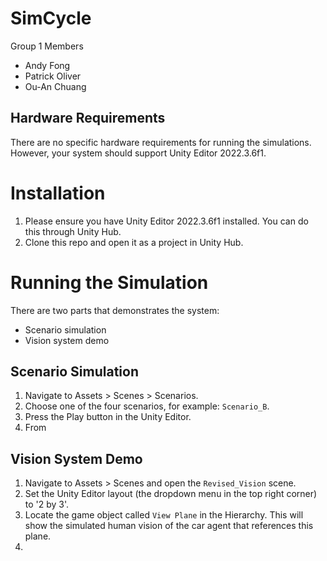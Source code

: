 # SimCycle
Group 1 Members
- Andy Fong
- Patrick Oliver
- Ou-An Chuang

## Hardware Requirements
There are no specific hardware requirements for running the simulations. However, your system should support Unity Editor 2022.3.6f1.

# Installation
1. Please ensure you have Unity Editor 2022.3.6f1 installed. You can do this through Unity Hub.
2. Clone this repo and open it as a project in Unity Hub.

# Running the Simulation
There are two parts that demonstrates the system:
- Scenario simulation
- Vision system demo

## Scenario Simulation
1. Navigate to Assets > Scenes > Scenarios.
2. Choose one of the four scenarios, for example: `Scenario_B`.
3. Press the Play button in the Unity Editor.
4. From 

## Vision System Demo
1. Navigate to Assets > Scenes and open the `Revised_Vision` scene.
2. Set the Unity Editor layout (the dropdown menu in the top right corner) to '2 by 3'.
3. Locate the game object called `View Plane` in the Hierarchy. This will show the simulated human vision of the car agent that references this plane.
4.  
